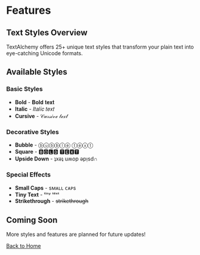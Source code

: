 # Features

## Text Styles Overview

TextAlchemy offers 25+ unique text styles that transform your plain text into eye-catching Unicode formats.

## Available Styles

### Basic Styles
- **Bold** - 𝐁𝐨𝐥𝐝 𝐭𝐞𝐱𝐭
- **Italic** - 𝐼𝑡𝑎𝑙𝑖𝑐 𝑡𝑒𝑥𝑡
- **Cursive** - 𝒞𝓊𝓇𝓈𝒾𝓋ℯ 𝓉ℯ𝓍𝓉

### Decorative Styles
- **Bubble** - ⓑⓤⓑⓑⓛⓔ ⓣⓔⓧⓣ
- **Square** - 🅱🅾🅻🅳 🆃🅴🆇🆃
- **Upside Down** - ʇxǝʇ uʍop ǝpᴉsd∩

### Special Effects
- **Small Caps** - sᴍᴀʟʟ ᴄᴀᴘs
- **Tiny Text** - ᵗⁱⁿʸ ᵗᵉˣᵗ
- **Strikethrough** - ~~strikethrough~~

## Coming Soon

More styles and features are planned for future updates!

[Back to Home](/) 